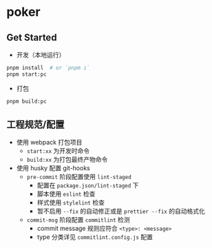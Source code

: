 # poker

## Get Started

- 开发（本地运行）

```sh
pnpm install  # or `pnpm i`
pnpm start:pc
```

- 打包

```sh
pnpm build:pc
```

## 工程规范/配置

- 使用 webpack 打包项目
  - `start:xx` 为开发时命令
  - `build:xx` 为打包最终产物命令
- 使用 husky 配置 git-hooks
  - `pre-commit` 阶段配置使用 `lint-staged`
    - 配置在 `package.json/lint-staged` 下
    - 脚本使用 `eslint` 检查
    - 样式使用 `stylelint` 检查
    - 暂不启用 `--fix` 的自动修正或是 `prettier --fix` 的自动格式化
  - `commit-msg` 阶段配置 `commitlint` 检测
    - commit message 规则应符合 `<type>: <message>`
    - type 分类详见 `commitlint.config.js` 配置
